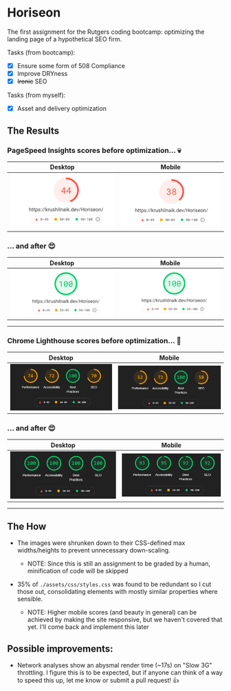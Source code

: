 # Horiseon

The first assignment for the Rutgers coding bootcamp: optimizing the landing page of a hypothetical SEO firm.

Tasks (from bootcamp):

-  [x] Ensure some form of 508 Compliance
-  [x] Improve DRYness
-  [x] ~~Ironic~~ SEO

Tasks (from myself):

-  [x] Asset and delivery optimization

## The Results

### PageSpeed Insights scores before optimization... 💀

|                          Desktop                          |                         Mobile                          |
| :-------------------------------------------------------: | :-----------------------------------------------------: |
| ![desktop scores](./benchmarks/desktop/pagespeed-pre.png) | ![mobile scores](./benchmarks/mobile/pagespeed-pre.png) |

### ... and after 😍

|                          Desktop                           |                          Mobile                          |
| :--------------------------------------------------------: | :------------------------------------------------------: |
| ![desktop scores](./benchmarks/desktop/pagespeed-post.png) | ![mobile scores](./benchmarks/mobile/pagespeed-post.png) |

---

### Chrome Lighthouse scores before optimization... 👀

|                          Desktop                           |                          Mobile                          |
| :--------------------------------------------------------: | :------------------------------------------------------: |
| ![desktop scores](./benchmarks/desktop/lighthouse-pre.png) | ![mobile scores](./benchmarks/mobile/lighthouse-pre.png) |

### ... and after 😍

|                           Desktop                           |                          Mobile                           |
| :---------------------------------------------------------: | :-------------------------------------------------------: |
| ![desktop scores](./benchmarks/desktop/lighthouse-post.png) | ![mobile scores](./benchmarks/mobile/lighthouse-post.png) |

---

## The How

-  The images were shrunken down to their CSS-defined max widths/heights to prevent unnecessary down-scaling.

   -  NOTE: Since this is still an assignment to be graded by a human, minification of code will be skipped

-  35% of `./assets/css/styles.css` was found to be redundant so I cut those out, consolidating elements with mostly similar properties where sensible.
   -  NOTE: Higher mobile scores (and beauty in general) can be achieved by making the site responsive, but we haven't covered that yet. I'll come back and implement this later

## Possible improvements:

-  Network analyses show an abysmal render time (~17s) on "Slow 3G" throttling. I figure this is to be expected, but if anyone can think of a way to speed this up, let me know or submit a pull request! 👍
